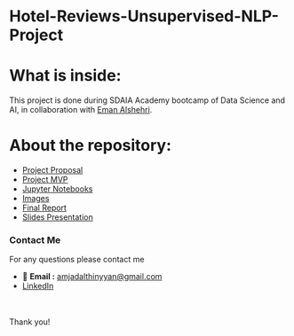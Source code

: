 # Hotel-Reviews-Unsupervised-NLP-Project


# What is inside:
This project is done during SDAIA Academy bootcamp of Data Science and AI, in collaboration with [Eman Alshehri](https://github.com/emanalshehrii).
# About the repository:
- [Project Proposal](https://github.com/amjadalth/Hotel-Reviews-Unsupervised-NLP-Project/blob/main/Hotel_Reviews_Proposal.md)
- [Project MVP](https://github.com/amjadalth/Hotel-Reviews-Unsupervised-NLP-Project/blob/main/Hotel_Reviews_MVP.md)
- [Jupyter Notebooks](https://github.com/amjadalth/Hotel-Reviews-Unsupervised-NLP-Project/tree/main/Jupyter%20Notebooks)
- [Images](https://github.com/amjadalth/Hotel-Reviews-Unsupervised-NLP-Project/tree/main/Images)
- [Final Report](https://github.com/amjadalth/Hotel-Reviews-Unsupervised-NLP-Project/blob/main/Hotel_Reviews_Report.md)
- [Slides Presentation](https://github.com/amjadalth/Hotel-Reviews-Unsupervised-NLP-Project/blob/main/Hotel_reviews_presentation.pdf)


### Contact Me
For any questions please contact me <br/>
- 📧 **Email :** amjadalthinyyan@gmail.com <br/>
- [LinkedIn](www.linkedin.com/in/Amjad-Althinyyan)

<br/><br/>
Thank you!
